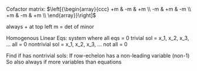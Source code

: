 Cofactor matrix:
$\left[{\begin{array}{ccc}
+m & -m & +m \\
-m & +m & -m \\
+m & -m & +m \\
\end{array}}\right]$

always + at top left
m = det of minor

Homogenous Linear Eqs:
system where all eqs = 0
trivial sol = x_1, x_2, x_3, ... all = 0
nontrivial sol = x_1, x_2, x_3, ... not all = 0

Find if has nontrivial sols:
If row-echelon has a non-leading variable (non-1)
So also always if more variables than equations

